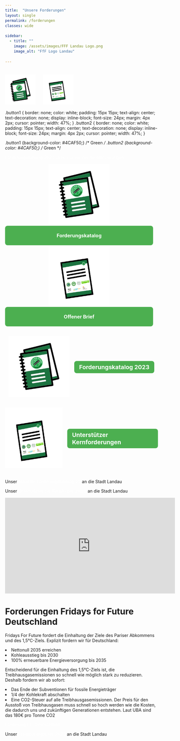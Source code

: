 ```yaml
---
title:  "Unsere Forderungen"
layout: single
permalink: /forderungen
classes: wide

sidebar:
  - title: ""
    image: /assets/images/FFF Landau Logo.png
    image_alt: "FfF Logo Landau"
    
---
```


<img src="https://github.com/fridaysforfuture-landau-pfalz/fridaysforfuture-landau-pfalz.github.io/blob/main/assets/images/Webseite%20Bilder/Icon-Katalog-300x300.png?raw=true" style="margin-right: 20px; margin-top: 20px" alt="Icon Forderungskatalog" height="20%" width="20%">
<img src="https://github.com/fridaysforfuture-landau-pfalz/fridaysforfuture-landau-pfalz.github.io/blob/main/assets/images/Webseite%20Bilder/V2%20Icon-Katalog-300x300.png?raw=true" style="margin-right: 20px; margin-top: 20px" alt="Icon Unterstüzter" height="20%" width="20%">
  
.button1 {
  border: none;
  color: white;
  padding: 15px 15px;
  text-align: center;
  text-decoration: none;
  display: inline-block;
  font-size: 24px;
  margin: 4px 2px;
  cursor: pointer;
  width: 47%;
}
.button2 {
  border: none;
  color: white;
  padding: 15px 15px;
  text-align: center;
  text-decoration: none;
  display: inline-block;
  font-size: 24px;
  margin: 4px 2px;
  cursor: pointer;
  width: 47%;
}  
  
.button1 {background-color: #4CAF50;} /* Green */
.button2 {background-color: #4CAF50;} /* Green */
</style>

<a class="button1" href="https://fridaysforfuture-landau.de/assets/pdf/Forderungskatalog%20Stand%2001.01.23%20Klimastreik%20Landau%20und%20Brief.pdf"
       target="" style="color: white" >Forderungskatalog 2023</a>
<a class="button2" href="https://fridaysforfuture-landau.de/assets/pdf/Forderungskatalog%20Stand%2001.01.23%20Klimastreik%20Landau%20und%20Brief.pdf#page=18"
       target="" style="color: white" >Unterstützer der Kernforderungen</a>
       
       
       

<div class="icon-container">
  <div class="icon">
    <a href="https://fridaysforfuture-landau.de/assets/pdf/Forderungskatalog Stand 01.01.23 Klimastreik Landau und Brief.pdf" target="_blank">
      <img src="https://github.com/fridaysforfuture-landau-pfalz/fridaysforfuture-landau-pfalz.github.io/blob/main/assets/images/Webseite%20Bilder/Icon-Katalog-300x300.png?raw=true" alt="Forderungskatalog Icon" width="200" height="200">
    </a>
  </div>
  <div class="button">
    <a href="https://fridaysforfuture-landau.de/assets/pdf/Forderungskatalog Stand 01.01.23 Klimastreik Landau und Brief.pdf" target="_blank" class="button-style">Forderungskatalog</a>
  </div>
</div>
<div class="icon-container">
  <div class="icon">
    <a href="https://fridaysforfuture-landau.de/assets/pdf/Brief_Klimastreik_Landau.pdf" target="_blank">
      <img src="https://github.com/fridaysforfuture-landau-pfalz/fridaysforfuture-landau-pfalz.github.io/blob/main/assets/images/Webseite%20Bilder/V2%20Icon-Katalog-300x300.png?raw=true" alt="Brief Icon" width="200" height="200">
    </a>
  </div>
  <div class="button">
    <a href="https://fridaysforfuture-landau.de/assets/pdf/Brief_Klimastreik_Landau.pdf#page=18" target="_blank" class="button-style">Offener Brief</a>
  </div>
</div>

<style>
  .container {
    display: flex;
    flex-direction: row;
    align-items: center;
    justify-content: center;
    margin: 2rem 0;
  }

  .icon-container {
    text-align: center;
    margin-right: 1rem;
  }

  .button-container {
    display: flex;
    justify-content: center;
    align-items: center;
  }

  .button {
    display: block;
    text-decoration: none;
    color: white;
    background-color: #4CAF50;
    padding: 0.5rem 1rem;
    border-radius: 0.5rem;
    font-size: 1.2rem;
    font-weight: bold;
  }
  
  .button-style {
  background-color: #4CAF50;
  color: white;
  padding: 10px 24px;
  border: none;
  text-align: center;
  text-decoration: none;
  display: inline-block;
  font-size: 16px;
  margin: 4px 2px;
  cursor: pointer;
  border-radius: 8px;
}
  
  a {
  color: #fff; /* Weiß */
  text-decoration: none;
}
</style>






<div class="container">
  <div class="icon-container">
    <img src="https://github.com/fridaysforfuture-landau-pfalz/fridaysforfuture-landau-pfalz.github.io/blob/main/assets/images/Webseite%20Bilder/Icon-Katalog-300x300.png?raw=true" alt="Icon-Katalog" width="200" height="200">
  </div>
  <div class="button-container">
    <a href="/assets/pdf/Forderungskatalog Stand 01.01.23 Klimastreik Landau und Brief.pdf" class="button">Forderungskatalog 2023</a>
  </div>
</div>

<div class="container">
  <div class="icon-container">
    <img src="https://github.com/fridaysforfuture-landau-pfalz/fridaysforfuture-landau-pfalz.github.io/blob/main/assets/images/Webseite%20Bilder/V2%20Icon-Katalog-300x300.png?raw=true" alt="V2-Icon-Katalog" width="200" height="200">
  </div>
  <div class="button-container">
    <a href="/assets/pdf/Forderungskatalog Stand 01.01.23 Klimastreik Landau und Brief.pdf" class="button">Unterstützer Kernforderungen</a>
  </div>
</div>

<style>
  .container {
    display: flex;
    flex-direction: row;
    align-items: center;
    justify-content: center;
    margin: 2rem 0;
  }

  .icon-container {
    text-align: center;
    margin-right: 1rem;
  }

  .button-container {
    display: flex;
    justify-content: center;
    align-items: center;
  }

  .button {
    display: block;
    text-decoration: none;
    color: white;
    background-color: #4CAF50;
    padding: 0.5rem 1rem;
    border-radius: 0.5rem;
    font-size: 1.2rem;
    font-weight: bold;
  }
  
  a {
  color: #fff; /* Weiß */
  text-decoration: none;
}
</style>

Unser <a href="assets/pdf/Forderungskatalog Stand 01.01.23 Klimastreik Landau.pdf" target="_blank"> aktueller Forderungskatalog 23 </a> an die Stadt Landau
<a href="/assets/pdf/ForderungenLandauDez2020.pdf" target="_blank"> </a> <br>

Unser <a href="assets/pdf/Brief Forderungen Bündnis final.pdf" target="_blank"> Unterstüzter der Kernforderungen </a> an die Stadt Landau
<a href="/assets/pdf/ForderungenLandauDez2020.pdf" target="_blank"> </a> <br>

<iframe width="560" height="315" src="https://www.youtube.com/embed/TBWXt9B0d5g" title="YouTube video player" frameborder="0" allow="accelerometer; autoplay; clipboard-write; encrypted-media; gyroscope; picture-in-picture" allowfullscreen></iframe>


<p> </p>
  
<h1> Forderungen Fridays for Future Deutschland </h1>
Fridays For Future fordert die Einhaltung der Ziele des Pariser Abkommens und des 1,5°C-Ziels. Explizit fordern wir für Deutschland: <br> 
<p> </p>
<li> Nettonull 2035 erreichen
<li> Kohleausstieg bis 2030
<li> 100% erneuerbare Energieversorgung bis 2035 <br>

<p> </p>  
  
Entscheidend für die Einhaltung des 1,5°C-Ziels ist, die Treibhausgasemissionen so schnell wie möglich stark zu reduzieren. Deshalb fordern wir ab sofort: <br>
<p> </p>
<li> Das Ende der Subventionen für fossile Energieträger
<li> 1/4 der Kohlekraft abschalten
<li> Eine CO2-Steuer auf alle Treibhausgasemissionen. Der Preis für den Ausstoß von Treibhausgasen muss schnell so hoch werden wie die Kosten, die dadurch uns und zukünftigen Generationen entstehen. Laut UBA sind das 180€ pro Tonne CO2 <br>
  
  <p> </p>

<a href="https://fridaysforfuture.de/forderungen/" target="_blank"> Forderung FfF Deutschland </a> <br>
  
Unser <a href="/assets/pdf/ForderungenLandauDez2020.pdf" target="_blank"> Forderungspapier 2020 </a> an die Stadt Landau
<a href="/assets/pdf/ForderungenLandauDez2020.pdf" target="_blank"> </a> <br>
